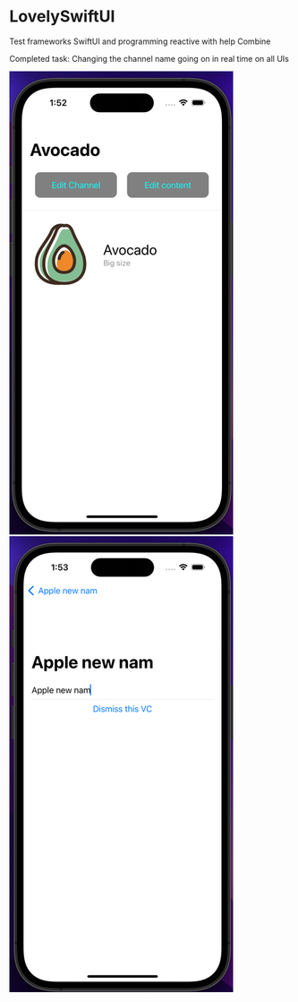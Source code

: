 # LovelySwiftUI
Test frameworks SwiftUI and programming reactive with help Combine

Completed task:
Changing the channel name going on in real time on all UIs

![Image alt](https://github.com/AlexKolch/LovelySwiftUI/blob/main/Screen/1.jpg)
![Image alt](https://github.com/AlexKolch/LovelySwiftUI/blob/main/Screen/2.jpg)
